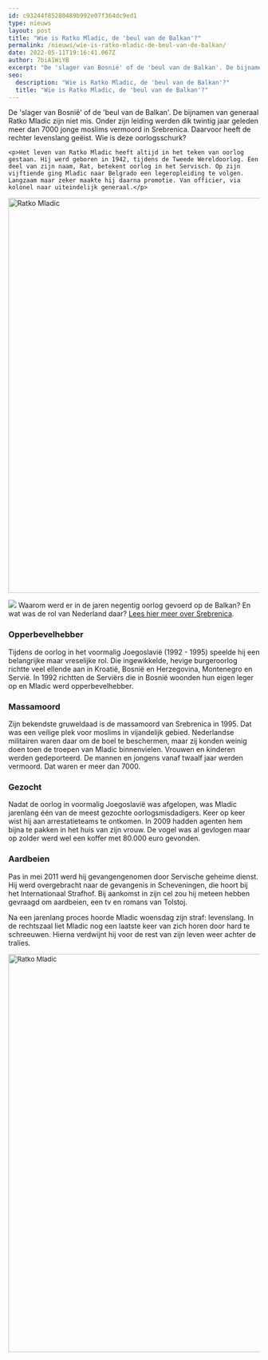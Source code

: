 ```yaml
---
id: c93244f85280489b992e07f364dc9ed1
type: nieuws
layout: post
title: "Wie is Ratko Mladic, de 'beul van de Balkan'?"
permalink: /nieuws/wie-is-ratko-mladic-de-beul-van-de-balkan/
date: 2022-05-11T19:16:41.067Z
author: 7biA1WiYB
excerpt: "De 'slager van Bosnië' of de 'beul van de Balkan'. De bijnamen van generaal Ratko Mladic zijn niet mis. Onder zijn leiding werden dik twintig jaar geleden meer dan 7000 jonge moslims vermoord in Srebrenica. Daarvoor heeft de rechter levenslang geëist. Wie is deze oorlogsschurk?  "
seo:
  description: "Wie is Ratko Mladic, de 'beul van de Balkan'?"
  title: "Wie is Ratko Mladic, de 'beul van de Balkan'?"
---
```

De 'slager van Bosnië' of de 'beul van de Balkan'. De bijnamen van generaal Ratko Mladic zijn niet mis. Onder zijn leiding werden dik twintig jaar geleden meer dan 7000 jonge moslims vermoord in Srebrenica. Daarvoor heeft de rechter levenslang geëist. Wie is deze oorlogsschurk?  

    <p>Het leven van Ratko Mladic heeft altijd in het teken van oorlog gestaan. Hij werd geboren in 1942, tijdens de Tweede Wereldoorlog. Een deel van zijn naam, Rat, betekent oorlog in het Servisch. Op zijn vijftiende ging Mladic naar Belgrado een legeropleiding te volgen. Langzaam maar zeker maakte hij daarna promotie. Van officier, via kolonel naar uiteindelijk generaal.</p>
<p><div class="media media-element-container media-default"><div id="file-420040" class="file file-image file-image-jpeg">

        
  
  <div class="content">
    <img alt="Ratko Mladic" title="Beeld: ANP" height="792" width="1216" class="media-element file-default" data-delta="1" src="https://7dagen.netlify.app/sites/default/files/ANP-2594515.jpg">  </div>

  
</div>
</div>
<div class="kader">
<p><img class="kaderafbeelding" src="https://7dagen.netlify.app/sites/default/files/ff.png"> Waarom werd er in de jaren negentig oorlog gevoerd op de Balkan? En wat was de rol van Nederland daar? <a href="https://7dagen.netlify.app/nieuws/wat-deed-nederland-srebrenica" target="_blank">Lees hier meer over Srebrenica</a>.</p>
</div>
<h3>Opperbevelhebber</h3>
<p>Tijdens de oorlog in het voormalig Joegoslavië (1992 - 1995) speelde hij een belangrijke maar vreselijke rol. Die ingewikkelde, hevige burgeroorlog richtte veel ellende aan in Kroatië, Bosnië en Herzegovina, Montenegro en Servië. In 1992 richtten de Serviërs die in Bosnië woonden hun eigen leger op en Mladic werd opperbevelhebber.</p>
<h3>Massamoord</h3>
<p>Zijn bekendste gruweldaad is de massamoord van Srebrenica in 1995. Dat was een veilige plek voor moslims in vijandelijk gebied. Nederlandse militairen waren daar om de boel te beschermen, maar zij konden weinig doen toen de troepen van Mladic binnenvielen. Vrouwen en kinderen werden gedeporteerd. De mannen en jongens vanaf twaalf jaar werden vermoord. Dat waren er meer dan 7000.</p>
<h3>Gezocht</h3>
<p>Nadat de oorlog in voormalig Joegoslavië was afgelopen, was Mladic jarenlang één van de meest gezochte oorlogsmisdadigers. Keer op keer wist hij aan arrestatieteams te ontkomen. In 2009 hadden agenten hem bijna te pakken in het huis van zijn vrouw. De vogel was al gevlogen maar op zolder werd wel een koffer met 80.000 euro gevonden.</p>
<h3>Aardbeien</h3>
<p>Pas in mei 2011 werd hij gevangengenomen door Servische geheime dienst. Hij werd overgebracht naar de gevangenis in Scheveningen, die hoort bij het Internationaal Strafhof. Bij aankomst in zijn cel zou hij meteen hebben gevraagd om aardbeien, een tv en romans van Tolstoj. </p>
<p>Na een jarenlang proces hoorde Mladic woensdag zijn straf: levenslang. In de rechtszaal liet Mladic nog een laatste keer van zich horen door hard te schreeuwen. Hierna verdwijnt hij voor de rest van zijn leven weer achter de tralies.</p>
<p><div class="media media-element-container media-default"><div id="file-420038" class="file file-image file-image-jpeg">

        
  
  <div class="content">
    <img alt="Ratko Mladic" title="Beeld: ANP" height="798" width="1432" style="font-size: 13.008px;" class="media-element file-default" data-delta="1" src="https://7dagen.netlify.app/sites/default/files/ANP-15773082%20%281%29_0.jpg">  </div>

  
</div>
</div>
  
